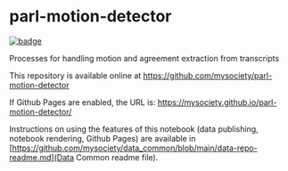 
# parl-motion-detector

[![badge](https://mybinder.org/badge.svg)](https://mybinder.org/v2/gh/mysociety/parl-motion-detector/HEAD)

Processes for handling motion and agreement extraction from transcripts

This repository is available online at https://github.com/mysociety/parl-motion-detector

If Github Pages are enabled, the URL is: https://mysociety.github.io/parl-motion-detector/

Instructions on using the features of this notebook (data publishing, notebook rendering, Github Pages) are available in [https://github.com/mysociety/data_common/blob/main/data-repo-readme.md](Data Common readme file).